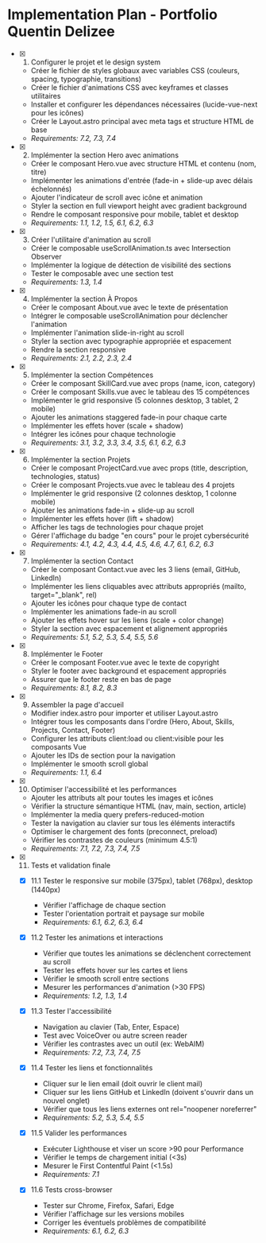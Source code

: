 # Implementation Plan - Portfolio Quentin Delizee

- [x] 1. Configurer le projet et le design system
  - Créer le fichier de styles globaux avec variables CSS (couleurs, spacing, typographie, transitions)
  - Créer le fichier d'animations CSS avec keyframes et classes utilitaires
  - Installer et configurer les dépendances nécessaires (lucide-vue-next pour les icônes)
  - Créer le Layout.astro principal avec meta tags et structure HTML de base
  - _Requirements: 7.2, 7.3, 7.4_

- [x] 2. Implémenter la section Hero avec animations
  - Créer le composant Hero.vue avec structure HTML et contenu (nom, titre)
  - Implémenter les animations d'entrée (fade-in + slide-up avec délais échelonnés)
  - Ajouter l'indicateur de scroll avec icône et animation
  - Styler la section en full viewport height avec gradient background
  - Rendre le composant responsive pour mobile, tablet et desktop
  - _Requirements: 1.1, 1.2, 1.5, 6.1, 6.2, 6.3_

- [x] 3. Créer l'utilitaire d'animation au scroll
  - Créer le composable useScrollAnimation.ts avec Intersection Observer
  - Implémenter la logique de détection de visibilité des sections
  - Tester le composable avec une section test
  - _Requirements: 1.3, 1.4_

- [x] 4. Implémenter la section À Propos
  - Créer le composant About.vue avec le texte de présentation
  - Intégrer le composable useScrollAnimation pour déclencher l'animation
  - Implémenter l'animation slide-in-right au scroll
  - Styler la section avec typographie appropriée et espacement
  - Rendre la section responsive
  - _Requirements: 2.1, 2.2, 2.3, 2.4_

- [x] 5. Implémenter la section Compétences
  - Créer le composant SkillCard.vue avec props (name, icon, category)
  - Créer le composant Skills.vue avec le tableau des 15 compétences
  - Implémenter le grid responsive (5 colonnes desktop, 3 tablet, 2 mobile)
  - Ajouter les animations staggered fade-in pour chaque carte
  - Implémenter les effets hover (scale + shadow)
  - Intégrer les icônes pour chaque technologie
  - _Requirements: 3.1, 3.2, 3.3, 3.4, 3.5, 6.1, 6.2, 6.3_

- [x] 6. Implémenter la section Projets
  - Créer le composant ProjectCard.vue avec props (title, description, technologies, status)
  - Créer le composant Projects.vue avec le tableau des 4 projets
  - Implémenter le grid responsive (2 colonnes desktop, 1 colonne mobile)
  - Ajouter les animations fade-in + slide-up au scroll
  - Implémenter les effets hover (lift + shadow)
  - Afficher les tags de technologies pour chaque projet
  - Gérer l'affichage du badge "en cours" pour le projet cybersécurité
  - _Requirements: 4.1, 4.2, 4.3, 4.4, 4.5, 4.6, 4.7, 6.1, 6.2, 6.3_

- [x] 7. Implémenter la section Contact
  - Créer le composant Contact.vue avec les 3 liens (email, GitHub, LinkedIn)
  - Implémenter les liens cliquables avec attributs appropriés (mailto, target="_blank", rel)
  - Ajouter les icônes pour chaque type de contact
  - Implémenter les animations fade-in au scroll
  - Ajouter les effets hover sur les liens (scale + color change)
  - Styler la section avec espacement et alignement appropriés
  - _Requirements: 5.1, 5.2, 5.3, 5.4, 5.5, 5.6_

- [x] 8. Implémenter le Footer
  - Créer le composant Footer.vue avec le texte de copyright
  - Styler le footer avec background et espacement appropriés
  - Assurer que le footer reste en bas de page
  - _Requirements: 8.1, 8.2, 8.3_

- [x] 9. Assembler la page d'accueil
  - Modifier index.astro pour importer et utiliser Layout.astro
  - Intégrer tous les composants dans l'ordre (Hero, About, Skills, Projects, Contact, Footer)
  - Configurer les attributs client:load ou client:visible pour les composants Vue
  - Ajouter les IDs de section pour la navigation
  - Implémenter le smooth scroll global
  - _Requirements: 1.1, 6.4_

- [x] 10. Optimiser l'accessibilité et les performances
  - Ajouter les attributs alt pour toutes les images et icônes
  - Vérifier la structure sémantique HTML (nav, main, section, article)
  - Implémenter la media query prefers-reduced-motion
  - Tester la navigation au clavier sur tous les éléments interactifs
  - Optimiser le chargement des fonts (preconnect, preload)
  - Vérifier les contrastes de couleurs (minimum 4.5:1)
  - _Requirements: 7.1, 7.2, 7.3, 7.4, 7.5_

- [x] 11. Tests et validation finale
  - [x] 11.1 Tester le responsive sur mobile (375px), tablet (768px), desktop (1440px)
    - Vérifier l'affichage de chaque section
    - Tester l'orientation portrait et paysage sur mobile
    - _Requirements: 6.1, 6.2, 6.3, 6.4_
  
  - [x] 11.2 Tester les animations et interactions
    - Vérifier que toutes les animations se déclenchent correctement au scroll
    - Tester les effets hover sur les cartes et liens
    - Vérifier le smooth scroll entre sections
    - Mesurer les performances d'animation (>30 FPS)
    - _Requirements: 1.2, 1.3, 1.4_
  
  - [x] 11.3 Tester l'accessibilité
    - Navigation au clavier (Tab, Enter, Espace)
    - Test avec VoiceOver ou autre screen reader
    - Vérifier les contrastes avec un outil (ex: WebAIM)
    - _Requirements: 7.2, 7.3, 7.4, 7.5_
  
  - [x] 11.4 Tester les liens et fonctionnalités
    - Cliquer sur le lien email (doit ouvrir le client mail)
    - Cliquer sur les liens GitHub et LinkedIn (doivent s'ouvrir dans un nouvel onglet)
    - Vérifier que tous les liens externes ont rel="noopener noreferrer"
    - _Requirements: 5.2, 5.3, 5.4, 5.5_
  
  - [x] 11.5 Valider les performances
    - Exécuter Lighthouse et viser un score >90 pour Performance
    - Vérifier le temps de chargement initial (<3s)
    - Mesurer le First Contentful Paint (<1.5s)
    - _Requirements: 7.1_
  
  - [x] 11.6 Tests cross-browser
    - Tester sur Chrome, Firefox, Safari, Edge
    - Vérifier l'affichage sur les versions mobiles
    - Corriger les éventuels problèmes de compatibilité
    - _Requirements: 6.1, 6.2, 6.3_
